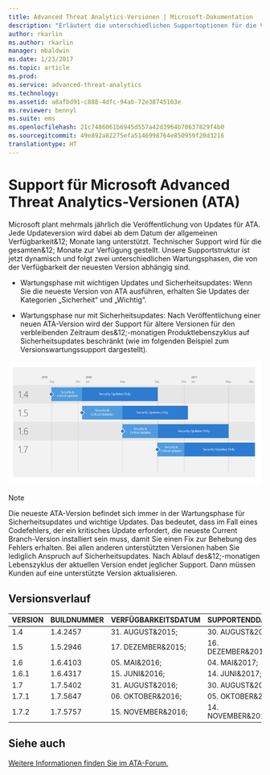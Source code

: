 ```yaml
---
title: Advanced Threat Analytics-Versionen | Microsoft-Dokumentation
description: "Erläutert die unterschiedlichen Supportoptionen für die Versionen von Microsoft Advanced Threat Analytics (ATA)."
author: rkarlin
ms.author: rkarlin
manager: mbaldwin
ms.date: 1/23/2017
ms.topic: article
ms.prod: 
ms.service: advanced-threat-analytics
ms.technology: 
ms.assetid: a8afbd91-c888-4dfc-94ab-72e38745163e
ms.reviewer: bennyl
ms.suite: ems
ms.openlocfilehash: 21c7486061b6945d557a42d3964b70637829f4b0
ms.sourcegitcommit: 49e892a82275efa5146998764e850959f20d3216
translationtype: HT
---
```

# <a name="support-for-microsoft-advanced-threat-analytics-ata-versions"></a>Support für Microsoft Advanced Threat Analytics-Versionen (ATA)

Microsoft plant mehrmals jährlich die Veröffentlichung von Updates für ATA. Jede Updateversion wird dabei ab dem Datum der allgemeinen Verfügbarkeit&12; Monate lang unterstützt. Technischer Support wird für die gesamten&12; Monate zur Verfügung gestellt. Unsere Supportstruktur ist jetzt dynamisch und folgt zwei unterschiedlichen Wartungsphasen, die von der Verfügbarkeit der neuesten Version abhängig sind.

-    Wartungsphase mit wichtigen Updates und Sicherheitsupdates: Wenn Sie die neueste Version von ATA ausführen, erhalten Sie Updates der Kategorien „Sicherheit“ und „Wichtig“.

-    Wartungsphase nur mit Sicherheitsupdates: Nach Veröffentlichung einer neuen ATA-Version wird der Support für ältere Versionen für den verbleibenden Zeitraum des&12;-monatigen Produktlebenszyklus auf Sicherheitsupdates beschränkt (wie im folgenden Beispiel zum Versionswartungssupport dargestellt).
 
![Beispiele für Versionswartungssupport](media/versions.png)

> [!Note]
> Die neueste ATA-Version befindet sich immer in der Wartungsphase für Sicherheitsupdates und wichtige Updates. Das bedeutet, dass im Fall eines Codefehlers, der ein kritisches Update erfordert, die neueste Current Branch-Version installiert sein muss, damit Sie einen Fix zur Behebung des Fehlers erhalten. Bei allen anderen unterstützten Versionen haben Sie lediglich Anspruch auf Sicherheitsupdates. Nach Ablauf des&12;-monatigen Lebenszyklus der aktuellen Version endet jeglicher Support. Dann müssen Kunden auf eine unterstützte Version aktualisieren.

## <a name="version-history"></a>Versionsverlauf

|VERSION|BUILDNUMMER|VERFÜGBARKEITSDATUM| SUPPORTENDDATUM|
|----|----|----|----|
|1.4|1.4.2457|31. AUGUST&2015;|30. AUGUST&2016;|
|1.5|1.5.2946|17. DEZEMBER&2015;|16. DEZEMBER&2016;|
|1.6|1.6.4103|05. MAI&2016;|04. MAI&2017;|
|1.6.1|1.6.4317|15. JUNI&2016;|14. JUNI&2017;|
|1.7|1.7.5402|31. AUGUST&2016;|30. AUGUST&2017;|
|1.7.1|1.7.5647|06. OKTOBER&2016;|05. OKTOBER&2017;|
|1.7.2|1.7.5757|15. NOVEMBER&2016;|14. NOVEMBER&2017;|





## <a name="see-also"></a>Siehe auch
[Weitere Informationen finden Sie im ATA-Forum.](https://social.technet.microsoft.com/Forums/security/home?forum=mata)

